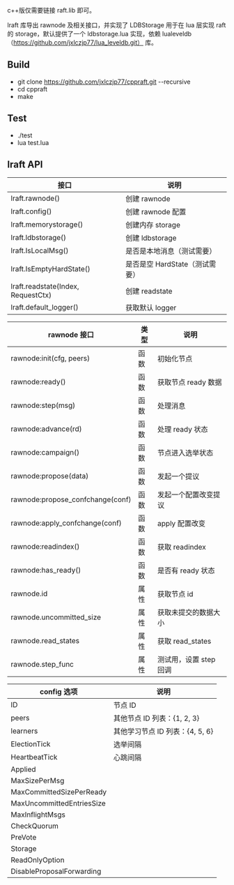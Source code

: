 c++版仅需要链接 raft.lib 即可。

lraft 库导出 rawnode 及相关接口，并实现了 LDBStorage 用于在 lua 层实现 raft 的 storage，默认提供了一个 ldbstorage.lua 实现，依赖 lualeveldb（https://github.com/jxlczjp77/lua_leveldb.git） 库。

## Build

- git clone https://github.com/jxlczjp77/cppraft.git --recursive
- cd cppraft
- make

## Test

- ./test
- lua test.lua

## lraft API

| 接口                               | 说明                           |
| ---------------------------------- | ------------------------------ |
| lraft.rawnode()                    | 创建 rawnode                   |
| lraft.config()                     | 创建 rawnode 配置              |
| lraft.memorystorage()              | 创建内存 storage               |
| lraft.ldbstorage()                 | 创建 ldbstorage                |
| lraft.IsLocalMsg()                 | 是否是本地消息（测试需要）     |
| lraft.IsEmptyHardState()           | 是否是空 HardState（测试需要） |
| lraft.readstate(Index, RequestCtx) | 创建 readstate                 |
| lraft.default_logger()             | 获取默认 logger                |

| rawnode 接口                     | 类型 | 说明                   |
| -------------------------------- | ---- | ---------------------- |
| rawnode:init(cfg, peers)         | 函数 | 初始化节点             |
| rawnode:ready()                  | 函数 | 获取节点 ready 数据    |
| rawnode:step(msg)                | 函数 | 处理消息               |
| rawnode:advance(rd)              | 函数 | 处理 ready 状态        |
| rawnode:campaign()               | 函数 | 节点进入选举状态       |
| rawnode:propose(data)            | 函数 | 发起一个提议           |
| rawnode:propose_confchange(conf) | 函数 | 发起一个配置改变提议   |
| rawnode:apply_confchange(conf)   | 函数 | apply 配置改变         |
| rawnode:readindex()              | 函数 | 获取 readindex         |
| rawnode:has_ready()              | 函数 | 是否有 ready 状态      |
| rawnode.id                       | 属性 | 获取节点 id            |
| rawnode.uncommitted_size         | 属性 | 获取未提交的数据大小   |
| rawnode.read_states              | 属性 | 获取 read_states       |
| rawnode.step_func                | 属性 | 测试用，设置 step 回调 |

| config 选项               | 说明                            |
| ------------------------- | ------------------------------- |
| ID                        | 节点 ID                         |
| peers                     | 其他节点 ID 列表：{1, 2, 3}     |
| learners                  | 其他学习节点 ID 列表：{4, 5, 6} |
| ElectionTick              | 选举间隔                        |
| HeartbeatTick             | 心跳间隔                        |
| Applied                   |                                 |
| MaxSizePerMsg             |                                 |
| MaxCommittedSizePerReady  |                                 |
| MaxUncommittedEntriesSize |                                 |
| MaxInflightMsgs           |                                 |
| CheckQuorum               |                                 |
| PreVote                   |                                 |
| Storage                   |                                 |
| ReadOnlyOption            |                                 |
| DisableProposalForwarding |                                 |
